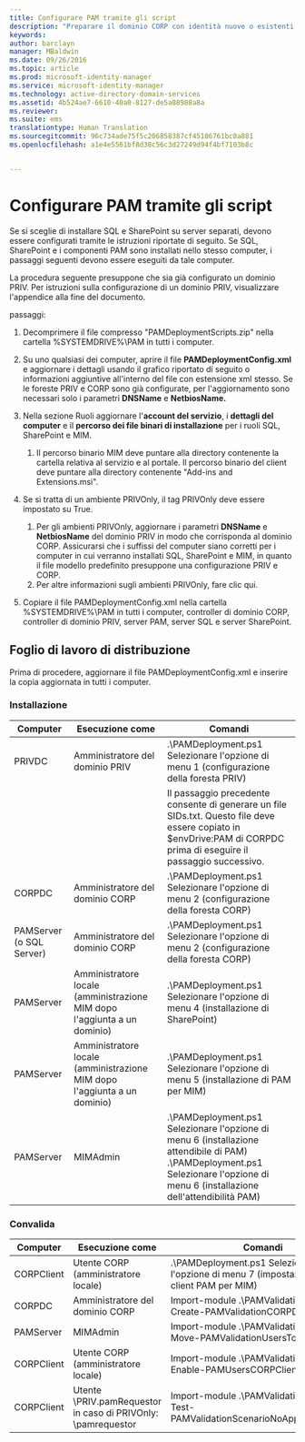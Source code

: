 ```yaml
---
title: Configurare PAM tramite gli script
description: "Preparare il dominio CORP con identità nuove o esistenti da gestire con Privileged Identity Manager tramite gli script"
keywords: 
author: barclayn
manager: MBaldwin
ms.date: 09/26/2016
ms.topic: article
ms.prod: microsoft-identity-manager
ms.service: microsoft-identity-manager
ms.technology: active-directory-domain-services
ms.assetid: 4b524ae7-6610-40a0-8127-de5a08988a8a
ms.reviewer: 
ms.suite: ems
translationtype: Human Translation
ms.sourcegitcommit: 96c734ade75f5c206858387cf45106761bc0a881
ms.openlocfilehash: a1e4e5561bf8d38c56c3d27249d94f4bf7103b8c


---
```


# Configurare PAM tramite gli script

Se si sceglie di installare SQL e SharePoint su server separati, devono essere configurati tramite le istruzioni riportate di seguito. Se SQL, SharePoint e i componenti PAM sono installati nello stesso computer, i passaggi seguenti devono essere eseguiti da tale computer.

La procedura seguente presuppone che sia già configurato un dominio PRIV. Per istruzioni sulla configurazione di un dominio PRIV, visualizzare l'appendice alla fine del documento.

passaggi:

1. Decomprimere il file compresso "PAMDeploymentScripts.zip" nella cartella %SYSTEMDRIVE%\PAM in tutti i computer.
2. Su uno qualsiasi dei computer, aprire il file **PAMDeploymentConfig.xml** e aggiornare i dettagli usando il grafico riportato di seguito o informazioni aggiuntive all'interno del file con estensione xml stesso. Se le foreste PRIV e CORP sono già configurate, per l'aggiornamento sono necessari solo i parametri **DNSName** e **NetbiosName.**
3. Nella sezione Ruoli aggiornare l'**account del servizio**, i **dettagli del computer** e il **percorso dei file binari di installazione** per i ruoli SQL, SharePoint e MIM.
    1. Il percorso binario MIM deve puntare alla directory contenente la cartella relativa al servizio e al portale. Il percorso binario del client deve puntare alla directory contenente "Add-ins and Extensions.msi".

4. Se si tratta di un ambiente PRIVOnly, il tag PRIVOnly deve essere impostato su True.
    1. Per gli ambienti PRIVOnly, aggiornare i parametri **DNSName** e **NetbiosName** del dominio PRIV in modo che corrisponda al dominio CORP. Assicurarsi che i suffissi del computer siano corretti per i computer in cui verranno installati SQL, SharePoint e MIM, in quanto il file modello predefinito presuppone una configurazione PRIV e CORP.
    2. Per altre informazioni sugli ambienti PRIVOnly, fare clic qui.

5. Copiare il file PAMDeploymentConfig.xml nella cartella %SYSTEMDRIVE%\PAM in tutti i computer, controller di dominio CORP, controller di dominio PRIV, server PAM, server SQL e server SharePoint.


## Foglio di lavoro di distribuzione

Prima di procedere, aggiornare il file PAMDeploymentConfig.xml e inserire la copia aggiornata in tutti i computer.

### Installazione

|Computer   | Esecuzione come   |Comandi   |
|---|---|---|
|  PRIVDC |Amministratore del dominio PRIV   | .\PAMDeployment.ps1 Selezionare l'opzione di menu 1 (configurazione della foresta PRIV)   |
|   |   |  Il passaggio precedente consente di generare un file SIDs.txt. Questo file deve essere copiato in $envDrive:PAM di CORPDC prima di eseguire il passaggio successivo. |
| CORPDC  |Amministratore del dominio CORP   | .\PAMDeployment.ps1 Selezionare l'opzione di menu 2 (configurazione della foresta CORP)   |
| PAMServer (o SQL Server)   |Amministratore del dominio CORP   |  .\PAMDeployment.ps1 Selezionare l'opzione di menu 2 (configurazione della foresta CORP)  |
|  PAMServer |  Amministratore locale (amministrazione MIM dopo l'aggiunta a un dominio) |  .\PAMDeployment.ps1 Selezionare l'opzione di menu 4 (installazione di SharePoint)  |
| PAMServer  | Amministratore locale (amministrazione MIM dopo l'aggiunta a un dominio)  | .\PAMDeployment.ps1 Selezionare l'opzione di menu 5 (installazione di PAM per MIM)   |
|  PAMServer |MIMAdmin   | .\PAMDeployment.ps1 Selezionare l'opzione di menu 6 (installazione attendibile di PAM) .\PAMDeployment.ps1 Selezionare l'opzione di menu 6 (installazione dell'attendibilità PAM) |

### Convalida

|  Computer | Esecuzione come   | Comandi   |
|---|---|---|
| CORPClient  | Utente CORP (amministratore locale)  |   .\PAMDeployment.ps1 Selezionare l'opzione di menu 7 (impostazione del client PAM per MIM)  |
| CORPDC  | Amministratore del dominio CORP   | Import-module .\PAMValidation.psm1 ; Create-PAMValidationCORPDCConfig   |
| PAMServer   | MIMAdmin  | Import-module .\PAMValidation.psm1 ; Move-PAMValidationUsersToPAM  |
| CORPClient  | Utente CORP (amministratore locale)   |   Import-module .\PAMValidation.psm1 ; Enable-PAMUsersCORPClientRemote |
|  CORPClient | <PRIV>Utente \PRIV.pamRequestor in caso di PRIVOnly: <CORP>\pamrequestor   | Import-module .\PAMValidation.psm1 ; Test-PAMValidationScenarioNoApprovalRequest  |



<!--HONumber=Sep16_HO4-->


